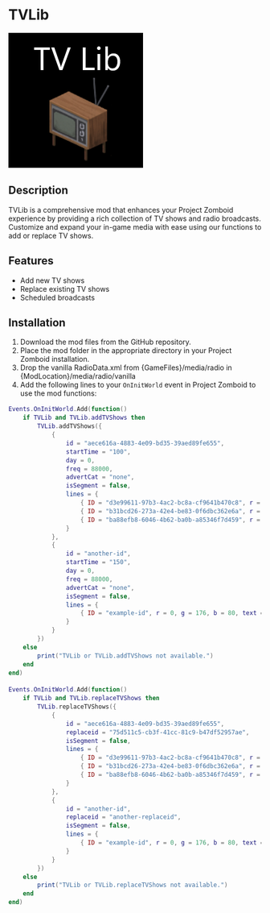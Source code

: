 # TVLib

![Poster](poster.png)

## Description
TVLib is a comprehensive mod that enhances your Project Zomboid experience by providing a rich collection of TV shows and radio broadcasts. Customize and expand your in-game media with ease using our functions to add or replace TV shows.

## Features
- Add new TV shows
- Replace existing TV shows
- Scheduled broadcasts

## Installation
1. Download the mod files from the GitHub repository.
2. Place the mod folder in the appropriate directory in your Project Zomboid installation.
3. Drop the vanilla RadioData.xml from {GameFiles}/media/radio in {ModLocation}/media/radio/vanilla 
4. Add the following lines to your `OnInitWorld` event in Project Zomboid to use the mod functions:

```lua
Events.OnInitWorld.Add(function()
    if TVLib and TVLib.addTVShows then
        TVLib.addTVShows({
            {
                id = "aece616a-4883-4e09-bd35-39aed89fe655",
                startTime = "100",
                day = 0,
                freq = 88000,
                advertCat = "none",
                isSegment = false,
                lines = {
                    { ID = "d3e99611-97b3-4ac2-bc8a-cf9641b470c8", r = 0, g = 176, b = 80, text = "Y'all are watching Woodcraft!" },
                    { ID = "b31bcd26-273a-42e4-be83-0f6dbc362e6a", r = 128, g = 128, b = 255, codes = "COO+1", text = "To start, you need some cooked chicken." },
                    { ID = "ba88efb8-6046-4b62-ba0b-a85346f7d459", r = 128, g = 128, b = 255, text = "The smell of home, y'know?" }
                }
            },
            {
                id = "another-id",
                startTime = "150",
                day = 0,
                freq = 88000,
                advertCat = "none",
                isSegment = false,
                lines = {
                    { ID = "example-id", r = 0, g = 176, b = 80, text = "Another show entry." }
                }
            }
        })
    else
        print("TVLib or TVLib.addTVShows not available.")
    end
end)

Events.OnInitWorld.Add(function()
    if TVLib and TVLib.replaceTVShows then
        TVLib.replaceTVShows({
            {
                id = "aece616a-4883-4e09-bd35-39aed89fe655",
                replaceid = "75d511c5-cb3f-41cc-81c9-b47df52957ae",
                isSegment = false,
                lines = {
                    { ID = "d3e99611-97b3-4ac2-bc8a-cf9641b470c8", r = 0, g = 176, b = 80, text = "Y'all are watching Woodcraft!" },
                    { ID = "b31bcd26-273a-42e4-be83-0f6dbc362e6a", r = 128, g = 128, b = 255, codes = "COO+1", text = "To start, you need some cooked chicken." },
                    { ID = "ba88efb8-6046-4b62-ba0b-a85346f7d459", r = 128, g = 128, b = 255, text = "The smell of home, y'know?" }
                }
            },
            {
                id = "another-id",
                replaceid = "another-replaceid",
                isSegment = false,
                lines = {
                    { ID = "example-id", r = 0, g = 176, b = 80, text = "Another show entry." }
                }
            }
        })
    else
        print("TVLib or TVLib.replaceTVShows not available.")
    end
end)
